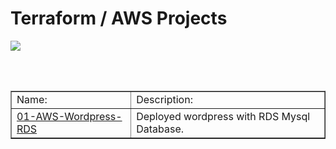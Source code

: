 # Terraform / AWS Projects

<img align="center" src="https://miro.medium.com/max/800/1*uROgj7pJBK95JibA-PKDHA.png" widht=100%>

<br><br>

<table border=1 width=100% align=center>
  <tr>
    <td>
      Name:
    </td>
    <td>
      Description:
    </td>
  </tr>
  
  <tr>
    <td><a href="https://github.com/akylson/Terraform_Projects/tree/main/01-aws-wordpress-rds">01-AWS-Wordpress-RDS</a></td>
    <td>
      Deployed wordpress with RDS Mysql Database. 
    </td>
  </tr>
</table>

